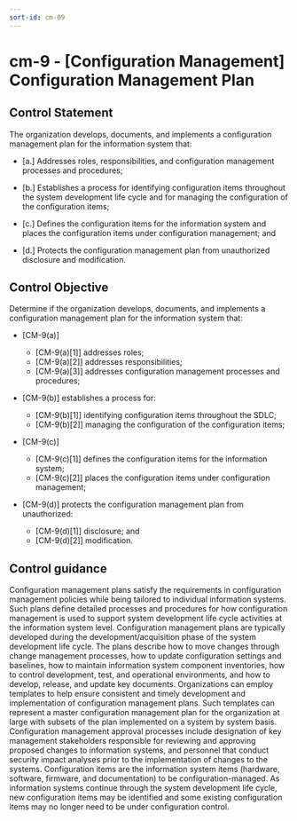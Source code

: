 ```yaml
---
sort-id: cm-09
---
```


# cm-9 - \[Configuration Management\] Configuration Management Plan

## Control Statement

The organization develops, documents, and implements a configuration management plan for the information system that:

- \[a.\] Addresses roles, responsibilities, and configuration management processes and procedures;

- \[b.\] Establishes a process for identifying configuration items throughout the system development life cycle and for managing the configuration of the configuration items;

- \[c.\] Defines the configuration items for the information system and places the configuration items under configuration management; and

- \[d.\] Protects the configuration management plan from unauthorized disclosure and modification.

## Control Objective

Determine if the organization develops, documents, and implements a configuration management plan for the information system that:

- \[CM-9(a)\]

  - \[CM-9(a)[1]\] addresses roles;
  - \[CM-9(a)[2]\] addresses responsibilities;
  - \[CM-9(a)[3]\] addresses configuration management processes and procedures;

- \[CM-9(b)\] establishes a process for:

  - \[CM-9(b)[1]\] identifying configuration items throughout the SDLC;
  - \[CM-9(b)[2]\] managing the configuration of the configuration items;

- \[CM-9(c)\]

  - \[CM-9(c)[1]\] defines the configuration items for the information system;
  - \[CM-9(c)[2]\] places the configuration items under configuration management;

- \[CM-9(d)\] protects the configuration management plan from unauthorized:

  - \[CM-9(d)[1]\] disclosure; and
  - \[CM-9(d)[2]\] modification.

## Control guidance

Configuration management plans satisfy the requirements in configuration management policies while being tailored to individual information systems. Such plans define detailed processes and procedures for how configuration management is used to support system development life cycle activities at the information system level. Configuration management plans are typically developed during the development/acquisition phase of the system development life cycle. The plans describe how to move changes through change management processes, how to update configuration settings and baselines, how to maintain information system component inventories, how to control development, test, and operational environments, and how to develop, release, and update key documents. Organizations can employ templates to help ensure consistent and timely development and implementation of configuration management plans. Such templates can represent a master configuration management plan for the organization at large with subsets of the plan implemented on a system by system basis. Configuration management approval processes include designation of key management stakeholders responsible for reviewing and approving proposed changes to information systems, and personnel that conduct security impact analyses prior to the implementation of changes to the systems. Configuration items are the information system items (hardware, software, firmware, and documentation) to be configuration-managed. As information systems continue through the system development life cycle, new configuration items may be identified and some existing configuration items may no longer need to be under configuration control.
